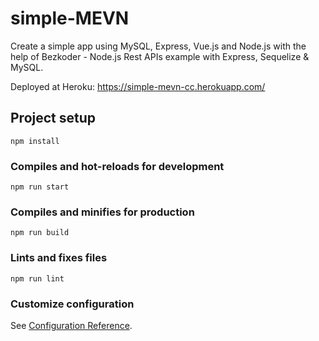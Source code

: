 # simple-MEVN
Create a simple app using MySQL, Express, Vue.js and Node.js with the help of Bezkoder - Node.js Rest APIs example with Express, Sequelize & MySQL.

Deployed at Heroku: https://simple-mevn-cc.herokuapp.com/

## Project setup
```
npm install
```

### Compiles and hot-reloads for development
```
npm run start
```

### Compiles and minifies for production
```
npm run build
```

### Lints and fixes files
```
npm run lint
```

### Customize configuration
See [Configuration Reference](https://cli.vuejs.org/config/).
